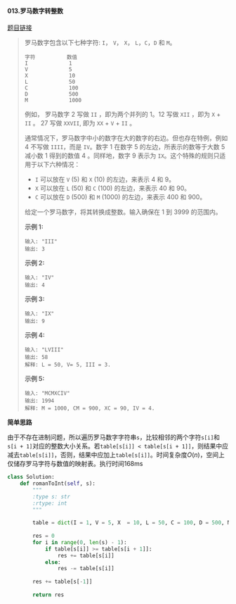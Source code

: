 #### 013.罗马数字转整数
[题目链接](https://leetcode-cn.com/problems/roman-to-integer/)
> 罗马数字包含以下七种字符: `I`， `V`， `X`， `L`，`C`，`D` 和 `M`。
>
> ```
> 字符          数值
> I             1
> V             5
> X             10
> L             50
> C             100
> D             500
> M             1000
> ```
>
> 例如， 罗马数字 2 写做 `II` ，即为两个并列的 1。12 写做 `XII` ，即为 `X` + `II` 。 27 写做  `XXVII`, 即为 `XX` + `V` + `II` 。
>
> 通常情况下，罗马数字中小的数字在大的数字的右边。但也存在特例，例如 4 不写做 `IIII`，而是 `IV`。数字 1 在数字 5 的左边，所表示的数等于大数 5 减小数 1 得到的数值 4 。同样地，数字 9 表示为 `IX`。这个特殊的规则只适用于以下六种情况：
>
> - `I` 可以放在 `V` (5) 和 `X` (10) 的左边，来表示 4 和 9。
> - `X` 可以放在 `L` (50) 和 `C` (100) 的左边，来表示 40 和 90。 
> - `C` 可以放在 `D` (500) 和 `M` (1000) 的左边，来表示 400 和 900。
>
> 给定一个罗马数字，将其转换成整数。输入确保在 1 到 3999 的范围内。
>
> **示例 1:**
>
> ```
> 输入: "III"
> 输出: 3
> ```
>
> **示例 2:**
>
> ```
> 输入: "IV"
> 输出: 4
> ```
>
> **示例 3:**
>
> ```
> 输入: "IX"
> 输出: 9
> ```
>
> **示例 4:**
>
> ```
> 输入: "LVIII"
> 输出: 58
> 解释: L = 50, V= 5, III = 3.
> ```
>
> **示例 5:**
>
> ```
> 输入: "MCMXCIV"
> 输出: 1994
> 解释: M = 1000, CM = 900, XC = 90, IV = 4.
> ```

**简单思路**

由于不存在进制问题，所以遍历罗马数字字符串```s```，比较相邻的两个字符```s[i]```和```s[i + 1]```对应的整数大小关系。若```table[s[i]] < table[s[i + 1]]```，则结果中应减去```table[s[i]]```，否则，结果中应加上```table[s[i]]```。时间复杂度$O(n)$，空间上仅储存罗马字符与数值的映射表。执行时间168ms

```python
class Solution:
    def romanToInt(self, s):
        """
        :type s: str
        :rtype: int
        """
        
        table = dict(I = 1, V = 5, X  = 10, L = 50, C = 100, D = 500, M = 1000)
        
        res = 0
        for i in range(0, len(s) - 1):
            if table[s[i]] >= table[s[i + 1]]:
                res += table[s[i]]
            else:
                res -= table[s[i]]
        
        res += table[s[-1]]
        
        return res
```

